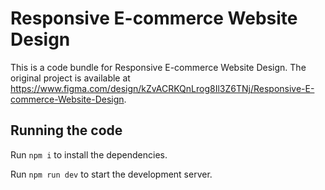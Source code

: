 
  # Responsive E-commerce Website Design

  This is a code bundle for Responsive E-commerce Website Design. The original project is available at https://www.figma.com/design/kZvACRKQnLrog8Il3Z6TNj/Responsive-E-commerce-Website-Design.

  ## Running the code

  Run `npm i` to install the dependencies.

  Run `npm run dev` to start the development server.
  